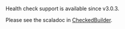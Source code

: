 Health check support is available since v3.0.3.

Please see the scaladoc in [CheckedBuilder](/src/main/scala/nl/grons/metrics/scala/CheckedBuilder.scala).
